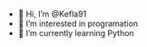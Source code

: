 - 👋 Hi, I’m @Kefla91
- 👀 I’m interested in programation
- 🌱 I’m currently learning Python

<!---
Kefla91/Kefla91 is a ✨ special ✨ repository because its `README.md` (this file) appears on your GitHub profile.
You can click the Preview link to take a look at your changes.
--->
